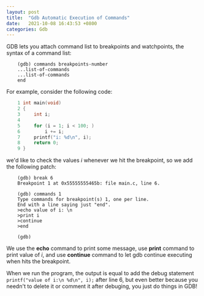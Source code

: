 ```yaml
---
layout: post
title:  "Gdb Automatic Execution of Commands"
date:   2021-10-08 16:43:53 +0800
categories: Gdb
---
```


GDB lets you attach command list to breakpoints and watchpoints, the syntax of a command list:
```
    (gdb) commands breakpoints-number
    ...list-of-commands
    ...list-of-commands
    end
```

For example, consider the following code:
```c
    1 int main(void)
    2 {
    3     int i;
    4 
    5     for (i = 1; i < 100; )
    6         i += i;
    7     printf("i: %d\n", i);
    8     return 0;
    9 }
```

we'd like to check the values *i* whenever we hit the breakpoint, so we add the following patch:
```
    (gdb) break 6
    Breakpoint 1 at 0x55555555465b: file main.c, line 6.

    (gdb) commands 1
    Type commands for breakpoint(s) 1, one per line.
    End with a line saying just "end".
    >echo value of i: \n
    >print i
    >continue
    >end

    (gdb) 
```

We use the **echo** command to print some message, use **print** command to print value of *i*, and 
use **continue** command to let gdb continue executing when hits the breakpoint.

When we run the program, the output is equal to add the debug statement `printf("value of i:\n %d\n", i);` 
after line 6, but even better because you needn't to delete it or comment it after debuging, you just do 
things in GDB!

